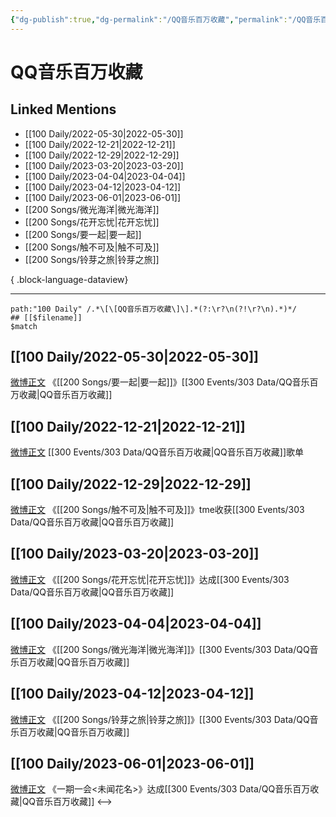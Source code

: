 ```yaml
---
{"dg-publish":true,"dg-permalink":"/QQ音乐百万收藏","permalink":"/QQ音乐百万收藏/","created":"2022-12-04T21:46:45.000+08:00","updated":"2023-08-24T19:14:42.585+08:00"}
---
```


# QQ音乐百万收藏

## Linked Mentions
- [[100 Daily/2022-05-30\|2022-05-30]]
- [[100 Daily/2022-12-21\|2022-12-21]]
- [[100 Daily/2022-12-29\|2022-12-29]]
- [[100 Daily/2023-03-20\|2023-03-20]]
- [[100 Daily/2023-04-04\|2023-04-04]]
- [[100 Daily/2023-04-12\|2023-04-12]]
- [[100 Daily/2023-06-01\|2023-06-01]]
- [[200 Songs/微光海洋\|微光海洋]]
- [[200 Songs/花开忘忧\|花开忘忧]]
- [[200 Songs/要一起\|要一起]]
- [[200 Songs/触不可及\|触不可及]]
- [[200 Songs/铃芽之旅\|铃芽之旅]]

{ .block-language-dataview}

---

```expander
path:"100 Daily" /.*\[\[QQ音乐百万收藏\]\].*(?:\r?\n(?!\r?\n).*)*/
## [[$filename]]
$match
```
## [[100 Daily/2022-05-30\|2022-05-30]]
[微博正文](https://m.weibo.cn/2169129705/4774892769904034) 《[[200 Songs/要一起\|要一起]]》[[300 Events/303 Data/QQ音乐百万收藏\|QQ音乐百万收藏]]
## [[100 Daily/2022-12-21\|2022-12-21]]
[微博正文](https://weibo.com/detail/4849130138243839) [[300 Events/303 Data/QQ音乐百万收藏\|QQ音乐百万收藏]]歌单
## [[100 Daily/2022-12-29\|2022-12-29]]
[微博正文](https://m.weibo.cn/6355984955/4852053833422659) 《[[200 Songs/触不可及\|触不可及]]》tme收获[[300 Events/303 Data/QQ音乐百万收藏\|QQ音乐百万收藏]]
## [[100 Daily/2023-03-20\|2023-03-20]]
[微博正文](https://weibo.com/2169129705/4881415881359877) 《[[200 Songs/花开忘忧\|花开忘忧]]》达成[[300 Events/303 Data/QQ音乐百万收藏\|QQ音乐百万收藏]]

## [[100 Daily/2023-04-04\|2023-04-04]]
[微博正文](https://weibo.com/6873575859/Knn9GB5cg) 《[[200 Songs/微光海洋\|微光海洋]]》[[300 Events/303 Data/QQ音乐百万收藏\|QQ音乐百万收藏]]
## [[100 Daily/2023-04-12\|2023-04-12]]
[微博正文](https://weibo.com/2169129705/4889675301652156) 《[[200 Songs/铃芽之旅\|铃芽之旅]]》[[300 Events/303 Data/QQ音乐百万收藏\|QQ音乐百万收藏]]
## [[100 Daily/2023-06-01\|2023-06-01]]
[微博正文](http://weibo.com/2169129705/N3gM5jBNZ) 《一期一会<未闻花名>》达成[[300 Events/303 Data/QQ音乐百万收藏\|QQ音乐百万收藏]]
<-->